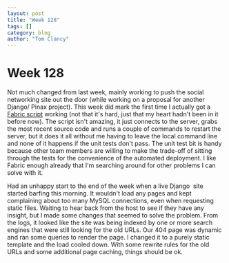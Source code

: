```yaml
---
layout: post
title: "Week 128"
tags: []
category: blog
author: "Tom Clancy"
---
```


# Week 128

Not much changed from last week, mainly working to push the social networking site out the door (while working on a proposal for another Django/ Pinax project). This week did mark the first time I actually got a <a href="http://docs.fabfile.org/0.9.0/">Fabric script</a> working (not that it's hard, just that my heart hadn't been in it before now). The script isn't amazing, it just connects to the server, grabs the most recent source code and runs a couple of commands to restart the server, but it does it all without me having to leave the local command line and none of it happens if the unit tests don't pass. The unit test bit is handy because other team members are willing to make the trade-off of sitting through the tests for the convenience of the automated deployment. I like Fabric enough already that I'm searching around for other problems I can solve with it.

Had an unhappy start to the end of the week when a live Django  site started barfing this morning. It wouldn't load any pages and kept complaining about too many MySQL connections, even when requesting static files. Waiting to hear back from the host to see if they have any insight, but I made some changes that seemed to solve the problem. From the logs, it looked like the site was being indexed by one or more search engines that were still looking for the old URLs. Our 404 page was dynamic and ran some queries to render the page. I changed it to a purely static template and the load cooled down. With some rewrite rules for the old URLs and some additional page caching, things should be ok.
